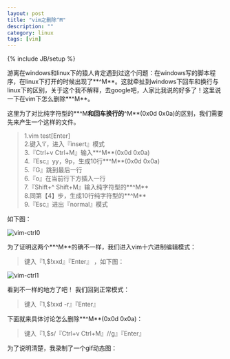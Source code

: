 ```yaml
---
layout: post
title: "vim之删除^M"
description: ""
category: linux
tags: [vim]
---
```

{% include JB/setup %}  

游离在windows和linux下的猿人肯定遇到过这个问题：在windows写的脚本程序，在linux下打开的时候出现了**^M**。这就牵扯到windows下回车和换行与linux下的区别，关于这个我不解释，去google吧，人家比我说的好多了！这里说一下在vim下怎么删除**^M**。  

这里为了对比纯字符型的**^M**和回车换行的**^M**(0x0d 0x0a)的区别，我们需要先来产生一个这样的文件。

>1.vim test[Enter]  
>2.键入‘i’，进入『insert』模式  
>3.『Ctrl+v Ctrl+M』输入**^M**(0x0d 0x0a)  
>4.『Esc』yy，9p，生成10行**^M**(0x0d 0x0a)  
>5.『G』跳到最后一行  
>6.『o』在当前行下方插入一行  
>7.『Shift+^ Shift+M』输入纯字符型的**^M**  
>8.同第【4】步，生成10行纯字符型的**^M**  
>9.『Esc』进出『normal』模式  

如下图：  

![vim-ctrl0](/images/vim-ctrl0.png])  

为了证明这两个**^M**的确不一样，我们进入vim十六进制编辑模式：  

>键入『1,$!xxd』『Enter』  ，如下图：  

![vim-ctrl1](/images/vim-ctrl1.png]) 

看到不一样的地方了吧！  我们回到正常模式：  

>键入『1,$!xxd -r』『Enter』

下面就来具体讨论怎么删除**^M**(0x0d 0x0a)：  

>键入『1,$s/『Ctrl+v Ctrl+M』//g』『Enter』  

为了说明清楚，我录制了一个gif动态图：  


